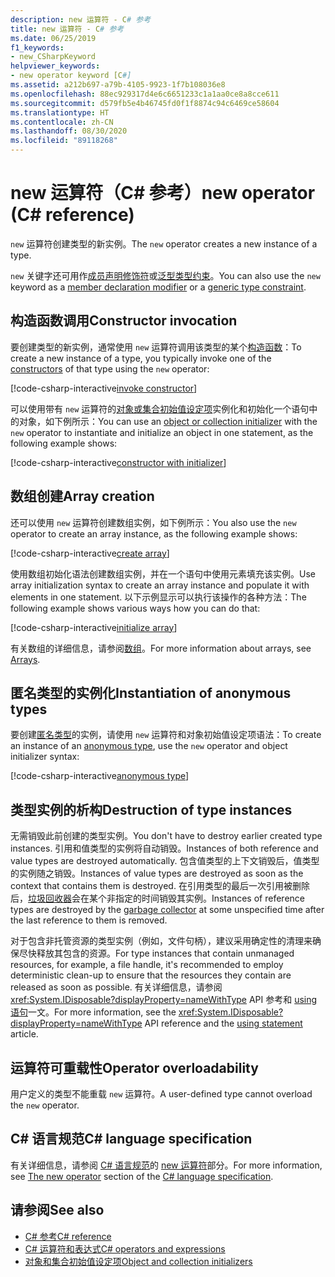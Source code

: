 ```yaml
---
description: new 运算符 - C# 参考
title: new 运算符 - C# 参考
ms.date: 06/25/2019
f1_keywords:
- new_CSharpKeyword
helpviewer_keywords:
- new operator keyword [C#]
ms.assetid: a212b697-a79b-4105-9923-1f7b108036e8
ms.openlocfilehash: 88ec929317d4e6c6651233c1a1aa0ce8a8cce611
ms.sourcegitcommit: d579fb5e4b46745fd0f1f8874c94c6469ce58604
ms.translationtype: HT
ms.contentlocale: zh-CN
ms.lasthandoff: 08/30/2020
ms.locfileid: "89118268"
---
```

# <a name="new-operator-c-reference"></a><span data-ttu-id="a7f15-103">new 运算符（C# 参考）</span><span class="sxs-lookup"><span data-stu-id="a7f15-103">new operator (C# reference)</span></span>

<span data-ttu-id="a7f15-104">`new` 运算符创建类型的新实例。</span><span class="sxs-lookup"><span data-stu-id="a7f15-104">The `new` operator creates a new instance of a type.</span></span>

<span data-ttu-id="a7f15-105">`new` 关键字还可用作[成员声明修饰符](../keywords/new-modifier.md)或[泛型类型约束](../keywords/new-constraint.md)。</span><span class="sxs-lookup"><span data-stu-id="a7f15-105">You can also use the `new` keyword as a [member declaration modifier](../keywords/new-modifier.md) or a [generic type constraint](../keywords/new-constraint.md).</span></span>

## <a name="constructor-invocation"></a><span data-ttu-id="a7f15-106">构造函数调用</span><span class="sxs-lookup"><span data-stu-id="a7f15-106">Constructor invocation</span></span>

<span data-ttu-id="a7f15-107">要创建类型的新实例，通常使用 `new` 运算符调用该类型的某个[构造函数](../../programming-guide/classes-and-structs/constructors.md)：</span><span class="sxs-lookup"><span data-stu-id="a7f15-107">To create a new instance of a type, you typically invoke one of the [constructors](../../programming-guide/classes-and-structs/constructors.md) of that type using the `new` operator:</span></span>

[!code-csharp-interactive[invoke constructor](snippets/shared/NewOperator.cs#Constructor)]

<span data-ttu-id="a7f15-108">可以使用带有 `new` 运算符的[对象或集合初始值设定项](../../programming-guide/classes-and-structs/object-and-collection-initializers.md)实例化和初始化一个语句中的对象，如下例所示：</span><span class="sxs-lookup"><span data-stu-id="a7f15-108">You can use an [object or collection initializer](../../programming-guide/classes-and-structs/object-and-collection-initializers.md) with the `new` operator to instantiate and initialize an object in one statement, as the following example shows:</span></span>

[!code-csharp-interactive[constructor with initializer](snippets/shared/NewOperator.cs#ConstructorWithInitializer)]

## <a name="array-creation"></a><span data-ttu-id="a7f15-109">数组创建</span><span class="sxs-lookup"><span data-stu-id="a7f15-109">Array creation</span></span>

<span data-ttu-id="a7f15-110">还可以使用 `new` 运算符创建数组实例，如下例所示：</span><span class="sxs-lookup"><span data-stu-id="a7f15-110">You also use the `new` operator to create an array instance, as the following example shows:</span></span>

[!code-csharp-interactive[create array](snippets/shared/NewOperator.cs#Array)]

<span data-ttu-id="a7f15-111">使用数组初始化语法创建数组实例，并在一个语句中使用元素填充该实例。</span><span class="sxs-lookup"><span data-stu-id="a7f15-111">Use array initialization syntax to create an array instance and populate it with elements in one statement.</span></span> <span data-ttu-id="a7f15-112">以下示例显示可以执行该操作的各种方法：</span><span class="sxs-lookup"><span data-stu-id="a7f15-112">The following example shows various ways how you can do that:</span></span>

[!code-csharp-interactive[initialize array](snippets/shared/NewOperator.cs#ArrayInitialization)]

<span data-ttu-id="a7f15-113">有关数组的详细信息，请参阅[数组](../../programming-guide/arrays/index.md)。</span><span class="sxs-lookup"><span data-stu-id="a7f15-113">For more information about arrays, see [Arrays](../../programming-guide/arrays/index.md).</span></span>

## <a name="instantiation-of-anonymous-types"></a><span data-ttu-id="a7f15-114">匿名类型的实例化</span><span class="sxs-lookup"><span data-stu-id="a7f15-114">Instantiation of anonymous types</span></span>

<span data-ttu-id="a7f15-115">要创建[匿名类型](../../programming-guide/classes-and-structs/anonymous-types.md)的实例，请使用 `new` 运算符和对象初始值设定项语法：</span><span class="sxs-lookup"><span data-stu-id="a7f15-115">To create an instance of an [anonymous type](../../programming-guide/classes-and-structs/anonymous-types.md), use the `new` operator and object initializer syntax:</span></span>

[!code-csharp-interactive[anonymous type](snippets/shared/NewOperator.cs#AnonymousType)]

## <a name="destruction-of-type-instances"></a><span data-ttu-id="a7f15-116">类型实例的析构</span><span class="sxs-lookup"><span data-stu-id="a7f15-116">Destruction of type instances</span></span>

<span data-ttu-id="a7f15-117">无需销毁此前创建的类型实例。</span><span class="sxs-lookup"><span data-stu-id="a7f15-117">You don't have to destroy earlier created type instances.</span></span> <span data-ttu-id="a7f15-118">引用和值类型的实例将自动销毁。</span><span class="sxs-lookup"><span data-stu-id="a7f15-118">Instances of both reference and value types are destroyed automatically.</span></span> <span data-ttu-id="a7f15-119">包含值类型的上下文销毁后，值类型的实例随之销毁。</span><span class="sxs-lookup"><span data-stu-id="a7f15-119">Instances of value types are destroyed as soon as the context that contains them is destroyed.</span></span> <span data-ttu-id="a7f15-120">在引用类型的最后一次引用被删除后，[垃圾回收器](../../../standard/garbage-collection/index.md)会在某个非指定的时间销毁其实例。</span><span class="sxs-lookup"><span data-stu-id="a7f15-120">Instances of reference types are destroyed by the [garbage collector](../../../standard/garbage-collection/index.md) at some unspecified time after the last reference to them is removed.</span></span>

<span data-ttu-id="a7f15-121">对于包含非托管资源的类型实例（例如，文件句柄），建议采用确定性的清理来确保尽快释放其包含的资源。</span><span class="sxs-lookup"><span data-stu-id="a7f15-121">For type instances that contain unmanaged resources, for example, a file handle, it's recommended to employ deterministic clean-up to ensure that the resources they contain are released as soon as possible.</span></span> <span data-ttu-id="a7f15-122">有关详细信息，请参阅 <xref:System.IDisposable?displayProperty=nameWithType> API 参考和 [using 语句](../keywords/using-statement.md)一文。</span><span class="sxs-lookup"><span data-stu-id="a7f15-122">For more information, see the <xref:System.IDisposable?displayProperty=nameWithType> API reference and the [using statement](../keywords/using-statement.md) article.</span></span>

## <a name="operator-overloadability"></a><span data-ttu-id="a7f15-123">运算符可重载性</span><span class="sxs-lookup"><span data-stu-id="a7f15-123">Operator overloadability</span></span>

<span data-ttu-id="a7f15-124">用户定义的类型不能重载 `new` 运算符。</span><span class="sxs-lookup"><span data-stu-id="a7f15-124">A user-defined type cannot overload the `new` operator.</span></span>

## <a name="c-language-specification"></a><span data-ttu-id="a7f15-125">C# 语言规范</span><span class="sxs-lookup"><span data-stu-id="a7f15-125">C# language specification</span></span>

<span data-ttu-id="a7f15-126">有关详细信息，请参阅 [C# 语言规范](~/_csharplang/spec/introduction.md)的 [new 运算符](~/_csharplang/spec/expressions.md#the-new-operator)部分。</span><span class="sxs-lookup"><span data-stu-id="a7f15-126">For more information, see [The new operator](~/_csharplang/spec/expressions.md#the-new-operator) section of the [C# language specification](~/_csharplang/spec/introduction.md).</span></span>

## <a name="see-also"></a><span data-ttu-id="a7f15-127">请参阅</span><span class="sxs-lookup"><span data-stu-id="a7f15-127">See also</span></span>

- [<span data-ttu-id="a7f15-128">C# 参考</span><span class="sxs-lookup"><span data-stu-id="a7f15-128">C# reference</span></span>](../index.md)
- [<span data-ttu-id="a7f15-129">C# 运算符和表达式</span><span class="sxs-lookup"><span data-stu-id="a7f15-129">C# operators and expressions</span></span>](index.md)
- [<span data-ttu-id="a7f15-130">对象和集合初始值设定项</span><span class="sxs-lookup"><span data-stu-id="a7f15-130">Object and collection initializers</span></span>](../../programming-guide/classes-and-structs/object-and-collection-initializers.md)

